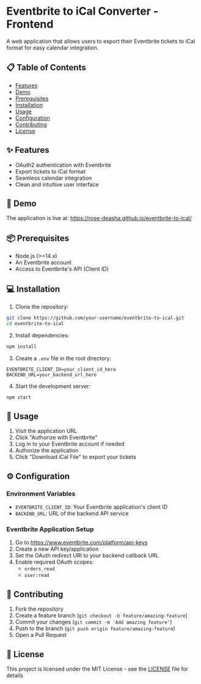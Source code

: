 # Eventbrite to iCal Converter - Frontend

A web application that allows users to export their Eventbrite tickets to iCal format for easy calendar integration.

## 📋 Table of Contents
- [Features](#-features)
- [Demo](#-demo)
- [Prerequisites](#-prerequisites)
- [Installation](#-installation)
- [Usage](#-usage)
- [Configuration](#-configuration)
- [Contributing](#-contributing)
- [License](#-license)

## ✨ Features
- OAuth2 authentication with Eventbrite
- Export tickets to iCal format
- Seamless calendar integration
- Clean and intuitive user interface

## 🚀 Demo
The application is live at: https://rose-deasha.github.io/eventbrite-to-ical/

## 📦 Prerequisites
- Node.js (>=14.x)
- An Eventbrite account
- Access to Eventbrite's API (Client ID)

## 💻 Installation

1. Clone the repository:
```bash
git clone https://github.com/your-username/eventbrite-to-ical.git
cd eventbrite-to-ical
```

2. Install dependencies:
```bash
npm install
```

3. Create a `.env` file in the root directory:
```env
EVENTBRITE_CLIENT_ID=your_client_id_here
BACKEND_URL=your_backend_url_here
```

4. Start the development server:
```bash
npm start
```

## 🔧 Usage

1. Visit the application URL
2. Click "Authorize with Eventbrite"
3. Log in to your Eventbrite account if needed
4. Authorize the application
5. Click "Download iCal File" to export your tickets

## ⚙️ Configuration

### Environment Variables
- `EVENTBRITE_CLIENT_ID`: Your Eventbrite application's client ID
- `BACKEND_URL`: URL of the backend API service

### Eventbrite Application Setup
1. Go to https://www.eventbrite.com/platform/api-keys
2. Create a new API key/application
3. Set the OAuth redirect URI to your backend callback URL
4. Enable required OAuth scopes:
   - `orders_read`
   - `user:read`

## 🤝 Contributing
1. Fork the repository
2. Create a feature branch (`git checkout -b feature/amazing-feature`)
3. Commit your changes (`git commit -m 'Add amazing feature'`)
4. Push to the branch (`git push origin feature/amazing-feature`)
5. Open a Pull Request

## 📄 License
This project is licensed under the MIT License - see the [LICENSE](LICENSE) file for details
